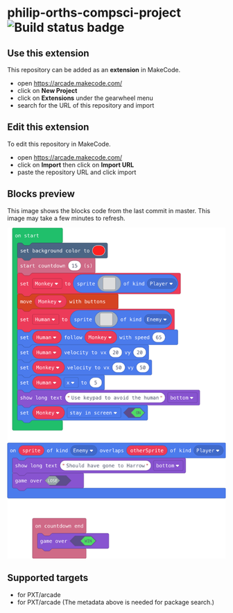 # philip-orths-compsci-project ![Build status badge](https://github.com/philiporth/philip-orths-compsci-project/workflows/MakeCode/badge.svg)



## Use this extension

This repository can be added as an **extension** in MakeCode.

* open https://arcade.makecode.com/
* click on **New Project**
* click on **Extensions** under the gearwheel menu
* search for the URL of this repository and import

## Edit this extension

To edit this repository in MakeCode.

* open https://arcade.makecode.com/
* click on **Import** then click on **Import URL**
* paste the repository URL and click import

## Blocks preview

This image shows the blocks code from the last commit in master.
This image may take a few minutes to refresh.

![A rendered view of the blocks](https://github.com/philiporth/philip-orths-compsci-project/raw/master/.makecode/blocks.png)

## Supported targets

* for PXT/arcade
* for PXT/arcade
(The metadata above is needed for package search.)

